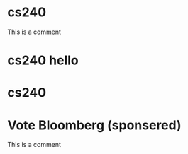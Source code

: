
# cs240
This is a comment
# cs240 hello
# cs240
# 
#
#
#
# Vote Bloomberg (sponsered)
This is a comment

